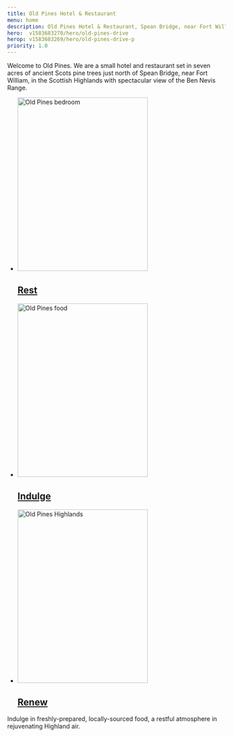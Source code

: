 ```yaml
---
title: Old Pines Hotel & Restaurant
menu: home
description: Old Pines Hotel & Restaurant, Spean Bridge, near Fort William, Ben Nevis, and Loch Ness in the highlands of Scotland.
hero:  v1583683270/hero/old-pines-drive
herop: v1583683269/hero/old-pines-drive-p
priority: 1.0
---
```


Welcome to Old Pines. We are a small hotel and restaurant set in seven acres of ancient Scots pine trees just north of Spean Bridge, near Fort William, in the Scottish Highlands with spectacular view of the Ben Nevis Range.

<nav class="list">
  <ul>
    <li data-revealer="left">
      <a href="[root]rooms/" data-href="[imagecdn]f_auto/v1584121162/content/old-pines-room" class="progressive replace">
        <img src="[imagecdn]f_auto,c_scale,w_30/v1584121162/content/old-pines-room" width="300" height="400" class="preview" alt="Old Pines bedroom">
        <h2>Rest</h2>
      </a>
    </li>
    <li data-revealer="up">
      <a href="[root]restaurant/" data-href="[imagecdn]f_auto/v1584121162/content/old-pines-food" class="progressive replace">
        <img src="[imagecdn]f_auto,c_scale,w_30/v1584121162/content/old-pines-food" width="300" height="400" class="preview" alt="Old Pines food">
        <h2>Indulge</h2>
      </a>
    </li>
    <li data-revealer="right">
      <a href="[root]location/" data-href="[imagecdn]f_auto/v1584121162/content/old-pines-drive" class="progressive replace">
        <img src="[imagecdn]f_auto,c_scale,w_30/v1584121162/content/old-pines-drive" width="300" height="400" class="preview" alt="Old Pines Highlands">
        <h2>Renew</h2>
      </a>
    </li>
  </ul>
</nav>

Indulge in freshly-prepared, locally-sourced food, a restful atmosphere in rejuvenating Highland air.
